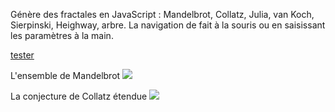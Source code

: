Génère des fractales en JavaScript : Mandelbrot, Collatz, Julia, van Koch, Sierpinski, Heighway, arbre.
La navigation de fait à la souris ou en saisissant les paramètres à la main.

<a href="http://mihalcea.fr/src/fractales.html" target="_blank">tester</a>

L'ensemble de Mandelbrot
<img src="https://mihalcea.fr/src/mandelbrot_.png">

La conjecture de Collatz étendue
<img src="https://mihalcea.fr/src/collatz.png">
